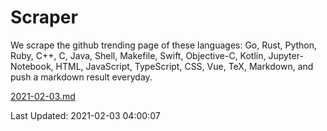 # Scraper

We scrape the github trending page of these languages: Go, Rust, Python, Ruby, C++, C, Java, Shell, Makefile, Swift, Objective-C, Kotlin, Jupyter-Notebook, HTML, JavaScript, TypeScript, CSS, Vue, TeX, Markdown, and push a markdown result everyday.

[2021-02-03.md](https://github.com/yangwenmai/github-trending-backup/blob/master/2021-02-03.md)

Last Updated: 2021-02-03 04:00:07